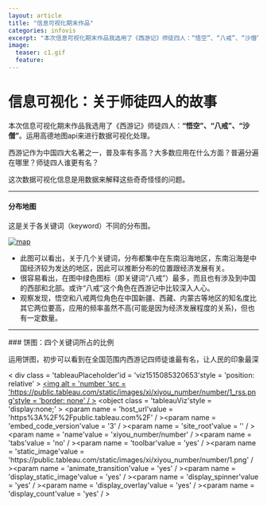 ```yaml
---
layout: article
title: "信息可视化期末作品"
categories: infovis
excerpt: "本次信息可视化期末作品我选用了《西游记》师徒四人：“悟空”、“八戒”、“沙僧”。运用高德地图api来进行数据可视化处理。"
image:
  teaser: c1.gif
  feature: 
---
```


# 信息可视化：关于师徒四人的故事

本次信息可视化期末作品我选用了《西游记》师徒四人：**“悟空”、“八戒”、“沙僧”**。运用高德地图api来进行数据可视化处理。

西游记作为中国四大名著之一，普及率有多高？大多数应用在什么方面？普遍分遍在哪里？师徒四人谁更有名？

这次数据可视化信息是用数据来解释这些奇奇怪怪的问题。

<hr>

#### 分布地图
这是关于各关键词（keyword）不同的分布图。

<div class='tableauPlaceholder' id='viz1515083265980' style='position: relative'>
	<noscript><a href='#'><img alt='map'src='https:&#47;&#47;public.tableau.com&#47;static&#47;images&#47;4B&#47;4BNJ2C7K8&#47;1_rss.png' style='border: none' /></a>
	</noscript>
	<object class='tableauViz'  style='display:none;'><param name='host_url' value='https%3A%2F%2Fpublic.tableau.com%2F' /> <param name='embed_code_version' value='3' /> <param name='path' value='shared&#47;4BNJ2C7K8' /><param name='toolbar' value='yes' /><param name='static_image'value='https:&#47;&#47;public.tableau.com&#47;static&#47;images&#47;4B&#47;4BNJ2C7K8&#47;1.png' /> <param name='animate_transition' value='yes' /><param name='display_static_image' value='yes' /><param name='display_spinner' value='yes' /><param name='display_overlay' value='yes' /><param name='display_count' value='yes' />
	</object>
</div>                
<script type='text/javascript'>                    var divElement = document.getElementById('viz1515083265980');                    var vizElement = divElement.getElementsByTagName('object')[0];                    vizElement.style.width='100%';vizElement.style.height=(divElement.offsetWidth*0.75)+'px';                    var scriptElement = document.createElement('script');                    scriptElement.src = 'https://public.tableau.com/javascripts/api/viz_v1.js';                    vizElement.parentNode.insertBefore(scriptElement, vizElement);                
</script>


- 此图可以看出，关于几个关键词，分布都集中在东南沿海地区，东南沿海是中国经济较为发达的地区，因此可以推断分布的位置跟经济发展有关。
- 很容易看出，在图中绿色图标（即关键词“八戒”）最多，而且也有涉及到中国的西部和北部。或许“八戒”这个角色在西游记中比较深入人心。
- 观察发现，悟空和八戒两位角色在中国新疆、西藏、内蒙古等地区的知名度比其它两位要高，应用的频率虽然不高(可能是因为经济发展程度的关系)，但也有一定数量。

<hr>
### 饼图：四个关键词所占的比例

运用饼图，初步可以看到在全国范围内西游记四师徒谁最有名，让人民的印象最深

< div class = 'tableauPlaceholder'id = 'viz1515085320653'style = 'position: relative' > <noscript > <a href = '#' > <img alt = 'number 'src = 'https:&#47;&#47;public.tableau.com&#47;static&#47;images&#47;xi&#47;xiyou_number&#47;number&#47;1_rss.png'style = 'border: none' / ></a></noscript > <object class = 'tableauViz'style = 'display:none;' > <param name = 'host_url'value = 'https%3A%2F%2Fpublic.tableau.com%2F' / ><param name = 'embed_code_version'value = '3' / ><param name = 'site_root'value = '' / ><param name = 'name'value = 'xiyou_number&#47;number' / ><param name = 'tabs'value = 'no' / ><param name = 'toolbar'value = 'yes' / ><param name = 'static_image'value = 'https:&#47;&#47;public.tableau.com&#47;static&#47;images&#47;xi&#47;xiyou_number&#47;number&#47;1.png' / ><param name = 'animate_transition'value = 'yes' / ><param name = 'display_static_image'value = 'yes' / ><param name = 'display_spinner'value = 'yes' / ><param name = 'display_overlay'value = 'yes' / ><param name = 'display_count'value = 'yes' / ></object></div > <script type = 'text/javascript' >
var divElement = document.getElementById('viz1515085320653');
var vizElement = divElement.getElementsByTagName('object')[0];
vizElement.style.width = '100%';
vizElement.style.height = (divElement.offsetWidth * 0.75) + 'px';
var scriptElement = document.createElement('script');
scriptElement.src = 'https://public.tableau.com/javascripts/api/viz_v1.js';
vizElement.parentNode.insertBefore(scriptElement, vizElement); < /script>/

- 可以看到，被应用得最多的是“八戒”，其次是“悟空”，应用得最少的是“沙僧”
- 可知，用高德地图api搜索，四个西游记关键词一共有数据2811个

<hr>

### 条形统计图：地区分布数量及类型

这是关于在不同的地区（以省为单位）关键词的分布数量，以及其分布的类型。




< div class = 'tableauPlaceholder'id = 'viz1515084655051'style = 'position: relative' > <noscript > <a href = '#' > <img alt = 'place 'src = 'https:&#47;&#47;public.tableau.com&#47;static&#47;images&#47;xi&#47;xiyou_place&#47;place&#47;1_rss.png'style = 'border: none' / ></a></noscript > <object class = 'tableauViz'style = 'display:none;' > <param name = 'host_url'value = 'https%3A%2F%2Fpublic.tableau.com%2F' / ><param name = 'embed_code_version'value = '3' / ><param name = 'site_root'value = '' / ><param name = 'name'value = 'xiyou_place&#47;place' / ><param name = 'tabs'value = 'no' / ><param name = 'toolbar'value = 'yes' / ><param name = 'static_image'value = 'https:&#47;&#47;public.tableau.com&#47;static&#47;images&#47;xi&#47;xiyou_place&#47;place&#47;1.png' / ><param name = 'animate_transition'value = 'yes' / ><param name = 'display_static_image'value = 'yes' / ><param name = 'display_spinner'value = 'yes' / ><param name = 'display_overlay'value = 'yes' / ><param name = 'display_count'value = 'yes' / ></object></div > <script type = 'text/javascript' >
var divElement = document.getElementById('viz1515084655051');
var vizElement = divElement.getElementsByTagName('object')[0];
vizElement.style.width = '100%';
vizElement.style.height = (divElement.offsetWidth * 0.75) + 'px';
var scriptElement = document.createElement('script');
scriptElement.src = 'https://public.tableau.com/javascripts/api/viz_v1.js';
vizElement.parentNode.insertBefore(scriptElement, vizElement); < /script>/


- 显然，涉及西游记关键词数量最多的省份是江苏省，而在其中餐饮服务又占大多数。说明在全国范围内，西游记对江苏省的影响较大，而江苏人民又把这些关键词多数应用于餐饮服务和生活服务。
- 大多数省份关键词类型都是餐饮服务占的比例最多，但在上海市则是生活服务的比重最大。
- 在青海省，有唯一一个有关于关键词的产业，其类型是生活服务。



<hr>

### 条形统计图：类型及关键词

在这四个关键词中，会有哪个关键词涉及某个专门的类型比较多吗？（比如说“八戒”多涉及餐饮业？）

< div class = 'tableauPlaceholder'id = 'viz1515086017386'style = 'position: relative' > <noscript > <a href = '#' > <img alt = 'type 'src = 'https:&#47;&#47;public.tableau.com&#47;static&#47;images&#47;xi&#47;xiyou_type&#47;type&#47;1_rss.png'style = 'border: none' / ></a></noscript > <object class = 'tableauViz'style = 'display:none;' > <param name = 'host_url'value = 'https%3A%2F%2Fpublic.tableau.com%2F' / ><param name = 'embed_code_version'value = '3' / ><param name = 'site_root'value = '' / ><param name = 'name'value = 'xiyou_type&#47;type' / ><param name = 'tabs'value = 'no' / ><param name = 'toolbar'value = 'yes' / ><param name = 'static_image'value = 'https:&#47;&#47;public.tableau.com&#47;static&#47;images&#47;xi&#47;xiyou_type&#47;type&#47;1.png' / ><param name = 'animate_transition'value = 'yes' / ><param name = 'display_static_image'value = 'yes' / ><param name = 'display_spinner'value = 'yes' / ><param name = 'display_overlay'value = 'yes' / ><param name = 'display_count'value = 'yes' / ></object></div > <script type = 'text/javascript' >
var divElement = document.getElementById('viz1515086017386');
var vizElement = divElement.getElementsByTagName('object')[0];
vizElement.style.width = '100%';
vizElement.style.height = (divElement.offsetWidth * 0.75) + 'px';
var scriptElement = document.createElement('script');
scriptElement.src = 'https://public.tableau.com/javascripts/api/viz_v1.js';
vizElement.parentNode.insertBefore(scriptElement, vizElement); < /script>/


- 八戒确实涉及餐饮服务最多，但餐饮服务业也是四个关键词应用得最多的

- 悟空在生活服务中应用得最多 

